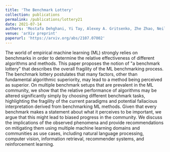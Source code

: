 ```yaml
---
title: 'The Benchmark Lottery'
collection: publications
permalink: /publications/lottery21
date: 2021-07-14
authors: 'Mostafa Dehghani, Yi Tay, Alexey A. Gritsenko, Zhe Zhao, Neil Houlsby, Fernando Diaz, Donald Metzler, Oriol Vinyals'
venue: 'arXiv preprint'
paperurl: 'https://arxiv.org/abs/2107.07002'
---
```


The world of empirical machine learning (ML) strongly relies on benchmarks in order to determine the relative effectiveness of different algorithms and methods. This paper proposes the notion of "a benchmark lottery" that describes the overall fragility of the ML benchmarking process. The benchmark lottery postulates that many factors, other than fundamental algorithmic superiority, may lead to a method being perceived as superior. On multiple benchmark setups that are prevalent in the ML community, we show that the relative performance of algorithms may be altered significantly simply by choosing different benchmark tasks, highlighting the fragility of the current paradigms and potential fallacious interpretation derived from benchmarking ML methods. Given that every benchmark makes a statement about what it perceives to be important, we argue that this might lead to biased progress in the community. We discuss the implications of the observed phenomena and provide recommendations on mitigating them using multiple machine learning domains and communities as use cases, including natural language processing, computer vision, information retrieval, recommender systems, and reinforcement learning.

